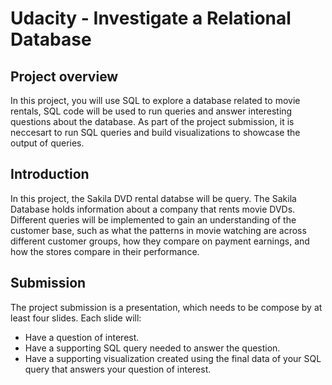 # Udacity - Investigate a Relational Database

## Project overview

In this project, you will use SQL to explore a database related to movie rentals, SQL code will be used to run queries and answer interesting questions about the database. 
As part of the project submission, it is neccesart to run SQL queries and build visualizations to showcase the output of queries.

## Introduction 

In this project, the Sakila DVD rental databse will be query. The Sakila Database holds information about a company that rents movie DVDs. Different queries will be implemented to gain an understanding of the customer base, 
such as what the patterns in movie watching are across different customer groups, how they compare on payment earnings, and how the stores compare in their performance. 

## Submission

The project submission is a presentation, which needs to be compose by at least four slides. Each slide will:

- Have a question of interest.
- Have a supporting SQL query needed to answer the question.
- Have a supporting visualization created using the final data of your SQL query that answers your question of interest.